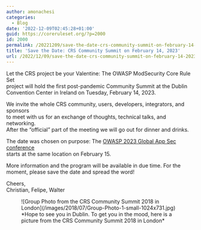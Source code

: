 ```yaml
---
author: amonachesi
categories:
  - Blog
date: '2022-12-09T02:45:28+01:00'
guid: https://coreruleset.org/?p=2000
id: 2000
permalink: /20221209/save-the-date-crs-community-summit-on-february-14-2023/
title: 'Save the Date: CRS Community Summit on February 14, 2023'
url: /2022/12/09/save-the-date-crs-community-summit-on-february-14-2023/
---
```



Let the CRS project be your Valentine: The OWASP ModSecurity Core Rule Set   
project will hold the first post-pandemic Community Summit at the Dublin   
Convention Center in Ireland on Tuesday, February 14, 2023.

We invite the whole CRS community, users, developers, integrators, and sponsors  
to meet with us for an exchange of thoughts, technical talks, and networking.   
After the “official” part of the meeting we will go out for dinner and drinks.

The date was chosen on purpose: The [OWASP 2023 Global App Sec conference](https://dublin.globalappsec.org)  
starts at the same location on February 15.

More information and the program will be available in due time. For the   
moment, please save the date and spread the word!

Cheers,  
Christian, Felipe, Walter

<figure class="wp-block-image size-large">![Group Photo from the CRS Community Summit 2018 in London](/images/2018/07/Group-Photo-1-small-1024x731.jpg)<figcaption class="wp-element-caption">*Hope to see you in Dublin. To get you in the mood, here is a picture from the CRS Community Summit 2018 in London*</figcaption></figure>

